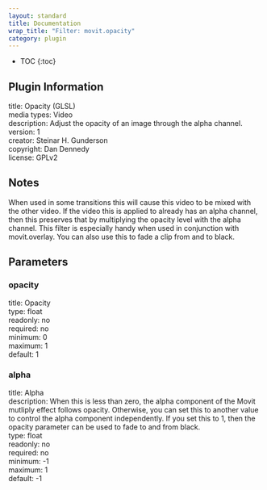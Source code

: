 ```yaml
---
layout: standard
title: Documentation
wrap_title: "Filter: movit.opacity"
category: plugin
---
```

* TOC
{:toc}

## Plugin Information

title: Opacity (GLSL)  
media types:
Video  
description: Adjust the opacity of an image through the alpha channel.  
version: 1  
creator: Steinar H. Gunderson  
copyright: Dan Dennedy  
license: GPLv2  

## Notes

When used in some transitions this will cause this video to be mixed with the other video. If the video this is applied to already has an alpha channel, then this preserves that by multiplying the opacity level with the alpha channel. This filter is especially handy when used in conjunction with movit.overlay. You can also use this to fade a clip from and to black.

## Parameters

### opacity

title: Opacity    
type: float  
readonly: no  
required: no  
minimum: 0  
maximum: 1  
default: 1  

### alpha

title: Alpha    
description:
When this is less than zero, the alpha component of the Movit mutliply effect follows opacity. Otherwise, you can set this to another value to control the alpha component independently. If you set this to 1, then the opacity parameter can be used to fade to and from black.  
type: float  
readonly: no  
required: no  
minimum: -1  
maximum: 1  
default: -1  

